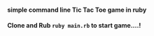 #### simple command line Tic Tac Toe game in ruby

#### Clone and Rub `ruby main.rb` to start game....!
